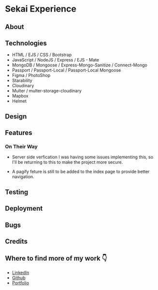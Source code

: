 # Sekai Experience

## About

## Technologies

- HTML / EJS / CSS / Bootstrap
- JavaScript / NodeJS / Express / EJS - Mate
- MongoDB / Mongoose / Express-Mongo-Sanitize / Connect-Mongo
- Passport / Passport-Local / Passport-Local Mongoose
- Figma / PhotoShop
- Starability
- Cloudinary
- Multer / multer-storage-cloudinary
- Mapbox
- Helmet

## Design

## Features

### On Their Way

- Server side verfication
I was having some issues implementing this, so I'll be returning to this to make the project more secure.

- A pagify feture is still to be added to the index page to provide better navigation.

## Testing

## Deployment

## Bugs

## Credits

## Where to find more of my work 👇

- [LinkedIn](https://www.linkedin.com/in/charlotte-stone-web/)
- [Github](https://github.com/Terafora)
- [Portfolio](https://terafora.github.io/Portfolio-Site/)
